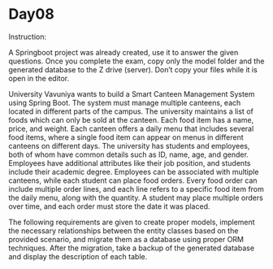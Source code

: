 # Day08

Instruction:

A Springboot project was already created, use it to answer the given questions.
Once you complete the exam, copy only the model folder and the generated database to the Z drive (server).
Don’t copy your files while it is open in the editor.


University Vavuniya wants to build a Smart Canteen Management System using Spring Boot. The system must manage multiple canteens, each located in different parts of the campus. The university maintains a list of foods which can only be sold at the canteen. Each food item has a name, price, and weight. Each canteen offers a daily menu that includes several food items, where a single food item can appear on menus in different canteens on different days. The university has students and employees, both of whom have common details such as ID, name, age, and gender. Employees have additional attributes like their job position, and students include their academic degree. Employees can be associated with multiple canteens, while each student can place food orders. Every food order can include multiple order lines, and each line refers to a specific food item from the daily menu, along with the quantity. A student may place multiple orders over time, and each order must store the date it was placed.


The following requirements are given to create proper models, implement the necessary relationships between the entity classes based on the provided scenario, and migrate them as a database using proper ORM techniques.
After the migration, take a backup of the generated database and display the description of each table.

